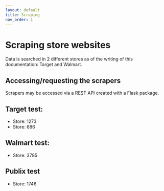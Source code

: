 ```yaml
---
layout: default
title: Scraping
nav_order: 1
---
```


# Scraping store websites
Data is searched in 2 different stores as of the writing of this documentation: Target and Walmart.

## Accessing/requesting the scrapers
Scrapers may be accessed via a REST API created with a Flask package.

## Target test:
- Store: 1273
- Store: 686

## Walmart test:
- Store: 3785

## Publix test
- Store: 1746
